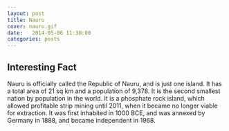 ```yaml
---
layout: post
title: Nauru
cover: nauru.gif
date:   2014-05-06 11:30:00
categories: posts
---
```


## Interesting Fact

Nauru is officially called the Republic of Nauru, and is just one island. It has a total area of 21 sq km and a population of 9,378. It is the second smallest nation by population in the world. It is a phosphate rock island, which allowed profitable strip mining until 2011, when it became no longer viable for extraction. It was first inhabited in 1000 BCE, and was annexed by Germany in 1888, and became independent in 1968. 